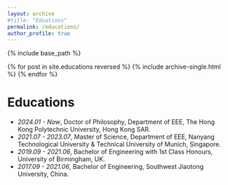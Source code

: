 ```yaml
---
layout: archive
#title: "Eduations"
permalink: /educations/
author_profile: true
---
```


{% include base_path %}

{% for post in site.educations reversed %}
  {% include archive-single.html %}
{% endfor %}

Educations
======
- *2024.01 - Now*, Doctor of Philosophy, Department of EEE, The Hong Kong Polytechnic University, Hong Kong SAR.
- *2021.07 - 2023.07*, Master of Science, Department of EEE, Nanyang Technological University & Technical University of Munich, Singapore.
- *2019.09 - 2021.06*, Bachelor of Engineering with 1st Class Honours, University of Birmingham, UK.
- *2017.09 - 2021.06*, Bachelor of Engineering, Southwest Jiaotong University, China.


